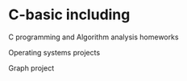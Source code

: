 # C-basic including

C programming and Algorithm analysis homeworks

Operating systems projects

Graph project
